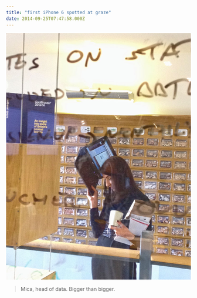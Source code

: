 ```yaml
---
title: "first iPhone 6 spotted at graze"
date: 2014-09-25T07:47:58.000Z
---
```


![Mica, head of data](/content/images/2014/Sep/Mica.jpg)
>Mica, head of  data. Bigger than bigger.